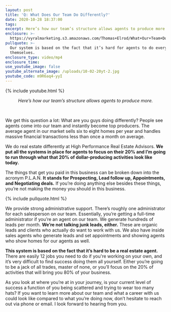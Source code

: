 ```yaml
---
layout: post
title: 'Q: What Does Our Team Do Differently?'
date: 2020-10-28 18:37:00
tags:
excerpt: Here’s how our team’s structure allows agents to produce more.
enclosure: >-
  https://vyralmarketing.s3.amazonaws.com/Thomas+Elrod/What+Our+Team+Does+Differently+-+Charlotte+Real+Estate+Agent.mp4
pullquote: >-
  Our system is based on the fact that it’s hard for agents to do everything
  themselves.
enclosure_type: video/mp4
enclosure_time:
use_youtube_image: false
youtube_alternate_image: /uploads/10-02-20yt-2.jpg
youtube_code: m9R6aq4-yyI
---
```


{% include youtube.html %}

<center><em>Here’s how our team’s structure allows agents to produce more.</em></center>

&nbsp;

We get this question a lot: What are you guys doing differently? People see agents come into our team and instantly become top producers. The average agent in our market sells six to eight homes per year and handles massive financial transactions less than once a month on average.

We do real estate differently at High Performance Real Estate Advisors. **We put all the systems in place for agents to focus on their 20% and I’m going to run through what that 20% of dollar-producing activities look like today.**

The things that get you paid in this business can be broken down into the acronym P.L.A.N. **It stands for Prospecting, Lead follow up, Appointments, and Negotiating deals.** If you’re doing anything else besides these things, you’re not making the money you should in this business.&nbsp;

{% include pullquote.html %}

We provide strong administrative support. There’s roughly one administrator for each salesperson on our team. Essentially, you’re getting a full-time administrator if you’re an agent on our team. We generate hundreds of leads per month. **We’re not talking junk leads, either.** These are organic leads and clients who actually do want to work with us. We also have inside sales agents who generate leads and set appointments and showing agents who show homes for our agents as well.

**This system is based on the fact that it’s hard to be a real estate agent.** There are easily 12 jobs you need to do if you're working on your own, and it’s very difficult to find success doing them all yourself. Either you’re going to be a jack of all trades, master of none, or you’ll focus on the 20% of activities that will bring you 80% of your business.

As you look at where you’re at in your journey, is your current level of success a function of you being scattered and trying to wear too many hats? If you want to learn more about our team and what a career with us could look like compared to what you’re doing now, don’t hesitate to reach out via phone or email. I look forward to hearing from you.